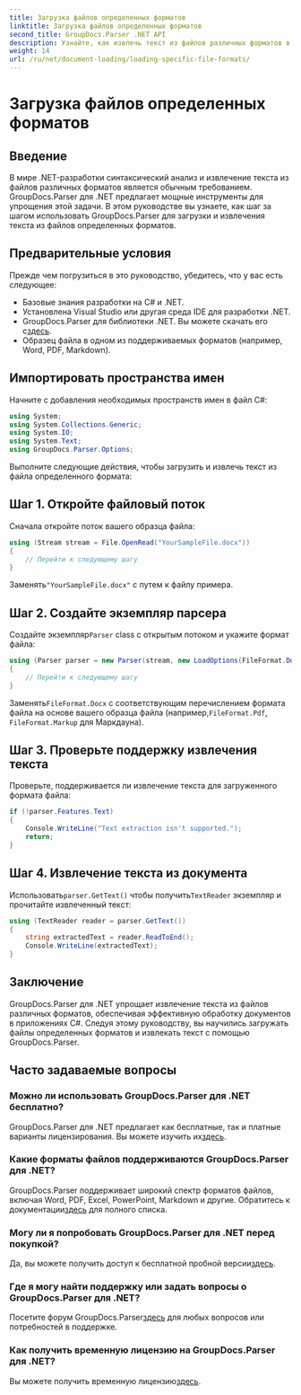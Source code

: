 ```yaml
---
title: Загрузка файлов определенных форматов
linktitle: Загрузка файлов определенных форматов
second_title: GroupDocs.Parser .NET API
description: Узнайте, как извлечь текст из файлов различных форматов в .NET с помощью GroupDocs.Parser. Пошаговое руководство для эффективной обработки документов.
weight: 14
url: /ru/net/document-loading/loading-specific-file-formats/
---
```


# Загрузка файлов определенных форматов

## Введение
В мире .NET-разработки синтаксический анализ и извлечение текста из файлов различных форматов является обычным требованием. GroupDocs.Parser для .NET предлагает мощные инструменты для упрощения этой задачи. В этом руководстве вы узнаете, как шаг за шагом использовать GroupDocs.Parser для загрузки и извлечения текста из файлов определенных форматов.
## Предварительные условия
Прежде чем погрузиться в это руководство, убедитесь, что у вас есть следующее:
- Базовые знания разработки на C# и .NET.
- Установлена Visual Studio или другая среда IDE для разработки .NET.
-  GroupDocs.Parser для библиотеки .NET. Вы можете скачать его с[здесь](https://releases.groupdocs.com/parser/net/).
- Образец файла в одном из поддерживаемых форматов (например, Word, PDF, Markdown).

## Импортировать пространства имен
Начните с добавления необходимых пространств имен в файл C#:
```csharp
using System;
using System.Collections.Generic;
using System.IO;
using System.Text;
using GroupDocs.Parser.Options;
```

Выполните следующие действия, чтобы загрузить и извлечь текст из файла определенного формата:
## Шаг 1. Откройте файловый поток
Сначала откройте поток вашего образца файла:
```csharp
using (Stream stream = File.OpenRead("YourSampleFile.docx"))
{
    // Перейти к следующему шагу
}
```
 Заменять`"YourSampleFile.docx"` с путем к файлу примера.
## Шаг 2. Создайте экземпляр парсера
 Создайте экземпляр`Parser` class с открытым потоком и укажите формат файла:
```csharp
using (Parser parser = new Parser(stream, new LoadOptions(FileFormat.Docx)))
{
    // Перейти к следующему шагу
}
```
 Заменять`FileFormat.Docx` с соответствующим перечислением формата файла на основе вашего образца файла (например,`FileFormat.Pdf`, `FileFormat.Markup` для Маркдауна).
## Шаг 3. Проверьте поддержку извлечения текста
Проверьте, поддерживается ли извлечение текста для загруженного формата файла:
```csharp
if (!parser.Features.Text)
{
    Console.WriteLine("Text extraction isn't supported.");
    return;
}
```
## Шаг 4. Извлечение текста из документа
 Использовать`parser.GetText()` чтобы получить`TextReader` экземпляр и прочитайте извлеченный текст:
```csharp
using (TextReader reader = parser.GetText())
{
    string extractedText = reader.ReadToEnd();
    Console.WriteLine(extractedText);
}
```

## Заключение
GroupDocs.Parser для .NET упрощает извлечение текста из файлов различных форматов, обеспечивая эффективную обработку документов в приложениях C#. Следуя этому руководству, вы научились загружать файлы определенных форматов и извлекать текст с помощью GroupDocs.Parser.

## Часто задаваемые вопросы
### Можно ли использовать GroupDocs.Parser для .NET бесплатно?
GroupDocs.Parser для .NET предлагает как бесплатные, так и платные варианты лицензирования. Вы можете изучить их[здесь](https://purchase.groupdocs.com/buy).
### Какие форматы файлов поддерживаются GroupDocs.Parser для .NET?
 GroupDocs.Parser поддерживает широкий спектр форматов файлов, включая Word, PDF, Excel, PowerPoint, Markdown и другие. Обратитесь к документации[здесь](https://tutorials.groupdocs.com/parser/net/) для полного списка.
### Могу ли я попробовать GroupDocs.Parser для .NET перед покупкой?
 Да, вы можете получить доступ к бесплатной пробной версии[здесь](https://releases.groupdocs.com/).
### Где я могу найти поддержку или задать вопросы о GroupDocs.Parser для .NET?
 Посетите форум GroupDocs.Parser[здесь](https://forum.groupdocs.com/c/parser/17) для любых вопросов или потребностей в поддержке.
### Как получить временную лицензию на GroupDocs.Parser для .NET?
 Вы можете получить временную лицензию[здесь](https://purchase.groupdocs.com/temporary-license/).